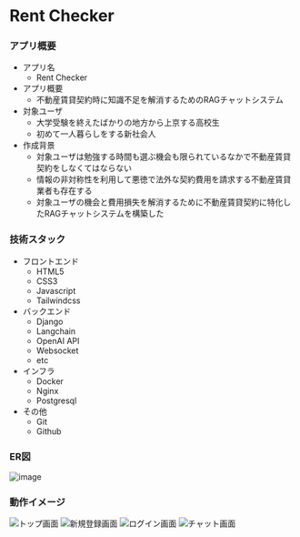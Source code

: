 # Rent Checker
### アプリ概要
* アプリ名
  * Rent Checker
* アプリ概要
  * 不動産賃貸契約時に知識不足を解消するためのRAGチャットシステム
* 対象ユーザ
  * 大学受験を終えたばかりの地方から上京する高校生
  * 初めて一人暮らしをする新社会人
* 作成背景
  * 対象ユーザは勉強する時間も選ぶ機会も限られているなかで不動産賃貸契約をしなくてはならない
  * 情報の非対称性を利用して悪徳で法外な契約費用を請求する不動産賃貸業者も存在する
  * 対象ユーザの機会と費用損失を解消するために不動産賃貸契約に特化したRAGチャットシステムを構築した
### 技術スタック
* フロントエンド
  * HTML5
  * CSS3
  * Javascript
  * Tailwindcss
* バックエンド
  * Django
  * Langchain
  * OpenAI API
  * Websocket
  * etc
* インフラ
  * Docker
  * Nginx
  * Postgresql
* その他
  * Git
  * Github

### ER図
![image](https://github.com/user-attachments/assets/eec9f4b5-d7b7-4b88-bc1c-4c64f9b7a021)


### 動作イメージ
![トップ画面](https://github.com/user-attachments/assets/68f96584-7bff-45cf-82cb-eb0ea09fe540)
![新規登録画面](https://github.com/user-attachments/assets/99571137-ce87-461e-bef3-5280308a7284)
![ログイン画面](https://github.com/user-attachments/assets/961bef50-e026-4782-a14b-d8421d7ddb41)
![チャット画面](https://github.com/user-attachments/assets/25d7b284-7f21-435f-ad9b-507471abeda7)

